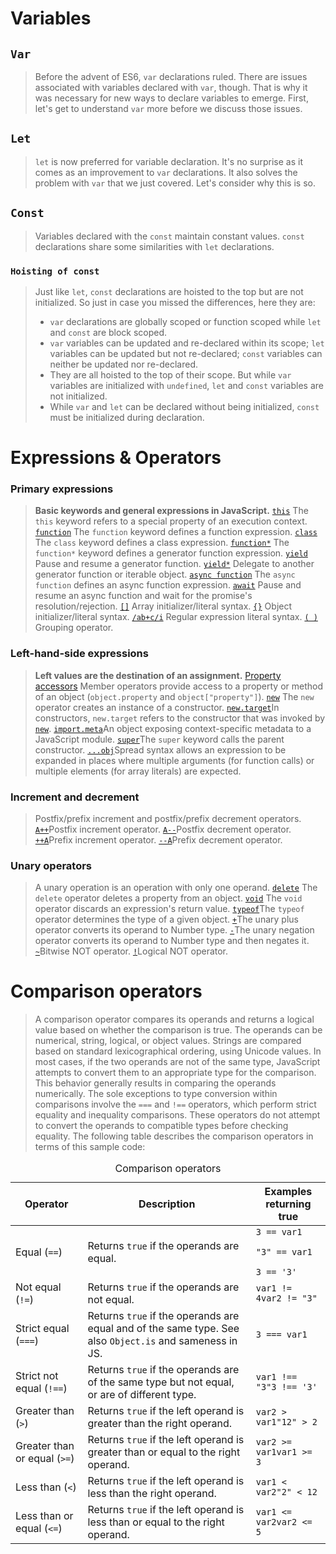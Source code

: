 # Variables
## `Var`
> Before the advent of ES6, `var` declarations ruled. There are issues associated with variables declared with `var`, though. That is why it was necessary for new ways to declare variables to emerge. First, let's get to understand `var` more before we discuss those issues.
## `Let`
> `let` is now preferred for variable declaration. It's no surprise as it comes as an improvement to `var` declarations. It also solves the problem with `var` that we just covered. Let's consider why this is so.
## `Const`
> Variables declared with the `const` maintain constant values. `const` declarations share some similarities with `let` declarations.

### `Hoisting of const`
> Just like `let`, `const` declarations are hoisted to the top but are not initialized. 
> So just in case you missed the differences, here they are:
> - `var` declarations are globally scoped or function scoped while `let` and `const` are block scoped.
> -   `var` variables can be updated and re-declared within its scope; `let` variables can be updated but not re-declared; `const` variables can neither be updated nor re-declared.
> -   They are all hoisted to the top of their scope. But while `var` variables are initialized with `undefined`, `let` and `const` variables are not initialized.
> -   While `var` and `let` can be declared without being initialized, `const` must be initialized during declaration.
# Expressions & Operators
### Primary expressions

> **Basic keywords and general expressions in JavaScript.**
> [`this`](https://developer.mozilla.org/en-US/docs/Web/JavaScript/Reference/Operators/this) The `this` keyword refers to a special property of an execution context.
> [`function`](https://developer.mozilla.org/en-US/docs/Web/JavaScript/Reference/Operators/function) The `function` keyword defines a function expression.
> [`class`](https://developer.mozilla.org/en-US/docs/Web/JavaScript/Reference/Operators/class) The `class` keyword defines a class expression.
> [`function*`](https://developer.mozilla.org/en-US/docs/Web/JavaScript/Reference/Operators/function*) The `function*` keyword defines a generator function expression.
> [`yield`](https://developer.mozilla.org/en-US/docs/Web/JavaScript/Reference/Operators/yield) Pause and resume a generator function.
> [`yield*`](https://developer.mozilla.org/en-US/docs/Web/JavaScript/Reference/Operators/yield*) Delegate to another generator function or iterable object.
> [`async function`](https://developer.mozilla.org/en-US/docs/Web/JavaScript/Reference/Operators/async_function) The `async function` defines an async function expression.
> [`await`](https://developer.mozilla.org/en-US/docs/Web/JavaScript/Reference/Operators/await) Pause and resume an async function and wait for the promise's resolution/rejection.
> [`[]`](https://developer.mozilla.org/en-US/docs/Web/JavaScript/Reference/Global_Objects/Array) Array initializer/literal syntax.
> [`{}`](https://developer.mozilla.org/en-US/docs/Web/JavaScript/Reference/Operators/Object_initializer) Object initializer/literal syntax.
> [`/ab+c/i`](https://developer.mozilla.org/en-US/docs/Web/JavaScript/Reference/Global_Objects/RegExp) Regular expression literal syntax.
> [`( )`](https://developer.mozilla.org/en-US/docs/Web/JavaScript/Reference/Operators/Grouping) Grouping operator.
### Left-hand-side expressions
> **Left values are the destination of an assignment.**
> [Property accessors](https://developer.mozilla.org/en-US/docs/Web/JavaScript/Reference/Operators/Property_Accessors) Member operators provide access to a property or method of an object (`object.property` and `object["property"]`).
> [`new`](https://developer.mozilla.org/en-US/docs/Web/JavaScript/Reference/Operators/new) The `new` operator creates an instance of a constructor.
> [`new.target`](https://developer.mozilla.org/en-US/docs/Web/JavaScript/Reference/Operators/new.target)In constructors, `new.target` refers to the constructor that was invoked by [`new`](https://developer.mozilla.org/en-US/docs/Web/JavaScript/Reference/Operators/new).
> [`import.meta`](https://developer.mozilla.org/en-US/docs/Web/JavaScript/Reference/Statements/import.meta)An object exposing context-specific metadata to a JavaScript module.
> [`super`](https://developer.mozilla.org/en-US/docs/Web/JavaScript/Reference/Operators/super)The `super` keyword calls the parent constructor.
> [`...obj`](https://developer.mozilla.org/en-US/docs/Web/JavaScript/Reference/Operators/Spread_syntax)Spread syntax allows an expression to be expanded in places where multiple arguments (for function calls) or multiple elements (for array literals) are expected.

### Increment and decrement
> Postfix/prefix increment and postfix/prefix decrement operators.
> [`A++`](https://developer.mozilla.org/en-US/docs/Web/JavaScript/Reference/Operators/Increment)Postfix increment operator.
> [`A--`](https://developer.mozilla.org/en-US/docs/Web/JavaScript/Reference/Operators/Decrement)Postfix decrement operator.
> [`++A`](https://developer.mozilla.org/en-US/docs/Web/JavaScript/Reference/Operators/Increment)Prefix increment operator.
> [`--A`](https://developer.mozilla.org/en-US/docs/Web/JavaScript/Reference/Operators/Decrement)Prefix decrement operator.
### Unary operators
> A unary operation is an operation with only one operand.
> [`delete`](https://developer.mozilla.org/en-US/docs/Web/JavaScript/Reference/Operators/delete) The `delete` operator deletes a property from an object.
> [`void`](https://developer.mozilla.org/en-US/docs/Web/JavaScript/Reference/Operators/void) The `void` operator discards an expression's return value.
> [`typeof`](https://developer.mozilla.org/en-US/docs/Web/JavaScript/Reference/Operators/typeof)The `typeof` operator determines the type of a given object.
> [`+`](https://developer.mozilla.org/en-US/docs/Web/JavaScript/Reference/Operators/Unary_plus)The unary plus operator converts its operand to Number type.
> [`-`](https://developer.mozilla.org/en-US/docs/Web/JavaScript/Reference/Operators/Unary_negation)The unary negation operator converts its operand to Number type and then negates it.
> [`~`](https://developer.mozilla.org/en-US/docs/Web/JavaScript/Reference/Operators/Bitwise_NOT)Bitwise NOT operator.
> [`!`](https://developer.mozilla.org/en-US/docs/Web/JavaScript/Reference/Operators/Logical_NOT)Logical NOT operator.
# Comparison operators
> A comparison operator compares its operands and returns a logical value based on whether the comparison is true. The operands can be numerical, string, logical, or object values. Strings are compared based on standard lexicographical ordering, using Unicode values. In most cases, if the two operands are not of the same type, JavaScript attempts to convert them to an appropriate type for the comparison. This behavior generally results in comparing the operands numerically. The sole exceptions to type conversion within comparisons involve the `===` and `!==` operators, which perform strict equality and inequality comparisons. These operators do not attempt to convert the operands to compatible types before checking equality. The following table describes the comparison operators in terms of this sample code:
<table class="standard-table">
  <caption>Comparison operators</caption>
  <thead>
    <tr>
      <th scope="col">Operator</th>
      <th scope="col">Description</th>
      <th scope="col">Examples returning true</th>
    </tr>
  </thead>
  <tbody>
    <tr>
      <td>
        Equal
        (<code>==</code>)
      </td>
      <td>Returns <code>true</code> if the operands are equal.</td>
      <td><code>3 == var1</code>
        <p><code>"3" == var1</code></p><code>3 == '3'</code>
      </td>
    </tr>
    <tr>
      <td>
        Not equal
        (<code>!=</code>)
      </td>
      <td>Returns <code>true</code> if the operands are not equal.</td>
      <td><code>var1 != 4var2 != "3"</code></td>
    </tr>
    <tr>
      <td>
        Strict equal
        (<code>===</code>)
      </td>
      <td>
        Returns <code>true</code> if the operands are equal and of the same
        type. See also <code>Object.is</code> and
        sameness in JS.
      </td>
      <td><code>3 === var1</code></td>
    </tr>
    <tr>
      <td>
        Strict not equal
        (<code>!==</code>)
      </td>
      <td>
        Returns <code>true</code> if the operands are of the same type but not
        equal, or are of different type.
      </td>
      <td><code>var1 !== "3"3 !== '3'</code></td>
    </tr>
    <tr>
      <td>
        Greater than
        (<code>&gt;</code>)
      </td>
      <td>
        Returns <code>true</code> if the left operand is greater than the right
        operand.
      </td>
      <td><code>var2 &gt; var1"12" &gt; 2</code></td>
    </tr>
    <tr>
      <td>
        Greater than or equal
        (<code>&gt;=</code>)
      </td>
      <td>
        Returns <code>true</code> if the left operand is greater than or equal
        to the right operand.
      </td>
      <td><code>var2 &gt;= var1var1 &gt;= 3</code></td>
    </tr>
    <tr>
      <td>
        Less than
        (<code>&lt;</code>)
      </td>
      <td>
        Returns <code>true</code> if the left operand is less than the right
        operand.
      </td>
      <td><code>var1 &lt; var2"2" &lt; 12</code></td>
    </tr>
    <tr>
      <td>
        Less than or equal
        (<code>&lt;=</code>)
      </td>
      <td>
        Returns <code>true</code> if the left operand is less than or equal to
        the right operand.
      </td>
      <td><code>var1 &lt;= var2var2 &lt;= 5</code></td>
    </tr>
  </tbody>
</table>